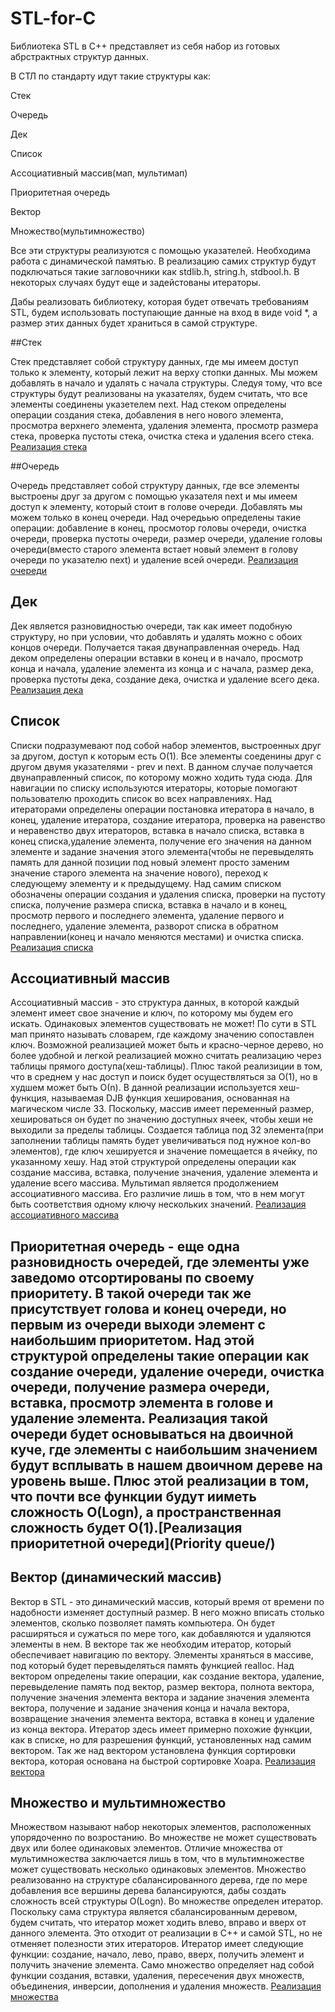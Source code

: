 # STL-for-C
Библиотека STL в С++ представляет из себя набор из готовых абрстрактных структур данных. 

В СТЛ по стандарту идут такие структуры как:

Стек

Очередь

Дек

Список

Ассоциативный массив(мап, мультимап)

Приоритетная очередь

Вектор

Множество(мультимножество)


Все эти структуры реализуются с помощью указателей. Необходима работа с динамической памятью. В реализацию самих структур будут подключаться такие загловочники как stdlib.h, string.h, stdbool.h. В некоторых случаях будут еще и задейстованы итераторы. 

Дабы реализовать библиотеку, которая будет отвечать требованиям STL, будем использовать поступающие данные на вход в виде void *, а размер этих данных будет храниться в самой структуре.

##Стек

Стек представляет собой структуру данных, где мы имеем доступ только к элементу, который лежит на верху стопки данных. Мы можем добавлять в начало и удалять с начала структуры. Следуя тому, что все структуры будут реализованы на указателях, будем считать, что все элементы соединены указетелeм next. Над стеком определены операции создания стека, добавления в него нового элемента, просмотра верхнего элемента, удаления элемента, просмотр размера стека, проверка пустоты стека, очистка стека и удаления всего стека. [Реализация стека](Stack/)

##Очередь

Очередь представляет собой структуру данных, где все элементы выстроены друг за другом с помощью указателя next и мы имеем доступ к элементу, который стоит в голове очереди. Добавлять мы можем только в конец очереди. Над очередьью определены такие операции: добавление в конец, просмотор головы очереди, очистка очереди, проверка пустоты очереди, размер очереди, удаление головы очереди(вместо старого элемента встает новый элемент в голову очереди по указателю next) и удаление всей очереди. [Реализация очереди](Queue/)

## Дек

Дек является разновидностью очереди, так как имеет подобную структуру, но при условии, что добавлять и удалять можно с обоих концов очереди. Получается такая двунаправленная очередь. Над деком определены операции вставки в конец и в начало, просмотр конца и начала, удаление элемента из конца и с начала, размер дека, проверка пустоты дека, создание дека, очистка и удаление всего дека. [Реализация дека](Deque/)


## Список

Списки подразумевают под собой набор элементов, выстроенных друг за другом, доступ к которым есть O(1). Все элементы соеденины друг с другом двумя указателями - prev и next. В данном случае получается двунаправленный список, по которому можно ходить туда сюда. Для навигации по списку используются итераторы, которые помогают пользователю проходить список во всех направлениях. Над итераторами определены операции постановка итератора в начало, в конец, удаление итератора, создание итератора, проверка на равенство и неравенство двух итераторов, вставка в начало списка, вставка в конец списка,удаление элемента, получение его значения на данном элементе и задание значения этого элемента(чтобы не перевыделять память для данной позиции под новый элемент просто заменим значение старого элемента на значение нового), переход к следующему элементу и к предыдущему. Над самим списком обозначены операции создания и удаления списка, проверки на пустоту списка, получение размера списка, вставка в начало и в конец, просмотр первого и последнего элемента, удаление первого и последнего, удаление элемента, разворот списка в обратном направлении(конец и начало меняются местами) и очистка списка.  [Реализация списка](List/)

## Ассоциативный массив

Ассоциативный массив - это структура данных, в которой каждый элемент имеет свое значение и ключ, по которому мы будем его искать. Одинаковых элементов существовать не может! По сути в STL мап принято называть словарем, где каждому значению сопоставлен ключ. Возможной реализацией может быть и красно-черное дерево, но более удобной и легкой реализацией можно считать реализацию через таблицы прямого доступа(хеш-таблицы). Плюс такой реализиции в том, что в среднем у нас доступ и поиск будет осуществляться за О(1), но в худшем может быть О(n). В данной реализации используется хеш-функция, называемая DJB функция хеширования, основанная на магическом числе 33. Поскольку, массив имеет переменный размер, хешироваться он будет по значению доступных ячеек, чтобы хеши не выходили за пределы таблицы. Создается таблица под 32 элемента(при заполнении таблицы память будет увеличиваться под нужное кол-во элементов), где ключ хешируется и значение помещается в ячейку, по указанному хешу. Над этой структурой определены операции как создание массива, вставка, получение значения, удаление элемента и удаление всего массива. Мультимап является продолжением ассоциативного массива. Его различие лишь в том, что в нем могут быть соответствия одному ключу нескольких значений. [Реализация ассоциативного массива](Map/)

## Приоритетная очередь - еще одна разновидность очередей, где элементы уже заведомо отсортированы по своему приоритету. В такой очереди так же присутствует голова и конец очереди, но первым из очереди выходи элемент с наибольшим приоритетом. Над этой структурой определены такие операции как создание очереди, удаление очереди, очистка очереди, получение размера очереди, вставка, просмотр элемента в голове и удаление элемента. Реализация такой очереди будет основываться на двоичной куче, где элементы с наибольшим значением будут всплывать в нашем двоичном дереве на уровень выше. Плюс этой реализации в том, что почти все функции будут ииметь сложность O(Logn), а пространственная сложность будет О(1).[Реализация приоритетной очереди](Priority queue/)


## Вектор (динамический массив)

Вектор в STL - это динамический массив, который время от времени по надобности изменяет доступный размер. В него можно вписать столько элементов, сколько позволяет память компьютера. Он будет расширяться и сужаться по мере того, как добавляются и удаляются элементы в нем. В векторе так же необходим итератор, который обеспечивает навигацию по вектору. Элементы храняться в массиве, под который будет перевыделяться память функцией realloc. Над вектором определены такие операции, как создание вектора, удаление, перевыделение память под вектор, размер вектора, полнота вектора, получение значения элемента вектора и задание значения элемента вектора, получение и задание значения конца и начала вектора, возвращение значения элемента вектора, вставка в конец и удаление из конца вектора. Итератор здесь имеет примерно похожие функции, как в списке, но для разрешения функций, установленных над самим вектором. Так же над вектором установлена функция сортировки вектора, которая основана на быстрой сортировке Хоара. [Реализация вектора](Vector/)

## Множество и мультимножество

Множеством называют набор некоторых элементов, расположенных упорядоченно по возростанию. Во множестве не может существовать двух или более одинаковых элементов. Отличие множества от мультимножества заключается лишь в том, что в мультимножестве может существовать несколько одинаковых элементов. Множество реализованно на структуре сбалансированного дерева, где по мере добавления все вершины дерева балансируются, дабы создать сложность всей структуры О(Logn). Во множестве определен итератор. Поскольку сама структура является сбалансированным деревом, будем считать, что итератор может ходить влево, вправо и вверх от данного элемента. Это отходит от реализации в C++ и самой STL, но не отменяет полезности этих итераторов. Итератор имеет следующие функции: создание, начало, лево, право, вверх, получить элемент и получить значение элемента. Само множество определяет над собой функции создания, вставки, удаления, пересечения двух множеств, объединения, инверсии, дополнения и удаления множеств. [Реализация множества](Set/)
